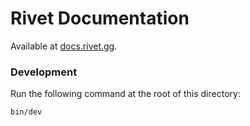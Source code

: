 # Rivet Documentation

Available at [docs.rivet.gg](https://docs.rivet.gg).

### Development

Run the following command at the root of this directory:

```
bin/dev
```

